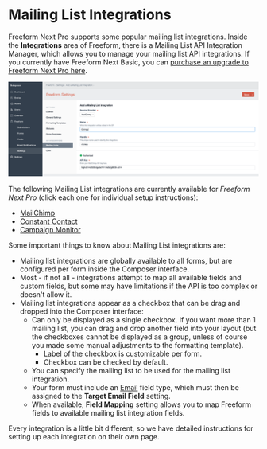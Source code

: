 # Mailing List Integrations

Freeform Next Pro supports some popular mailing list integrations. Inside the **Integrations** area of Freeform, there is a Mailing List API Integration Manager, which allows you to manage your mailing list API integrations. If you currently have Freeform Next Basic, you can [purchase an upgrade to Freeform Next Pro here](https://solspace.com/expressionengine/freeform/pro).

[![Connect Mailing List](images/cp_settings-mailinglist-create.png)](images/cp_settings-mailinglist-create.png)

The following Mailing List integrations are currently available for *Freeform Next Pro* (click each one for individual setup instructions):

* [MailChimp](mailing-list-api-mailchimp.md)
* [Constant Contact](mailing-list-api-constant-contact.md)
* [Campaign Monitor](mailing-list-api-campaign-monitor.md)

Some important things to know about Mailing List integrations are:

* Mailing list integrations are globally available to all forms, but are configured per form inside the Composer interface.
* Most - if not all - integrations attempt to map all available fields and custom fields, but some may have limitations if the API is too complex or doesn't allow it.
* Mailing list integrations appear as a checkbox that can be drag and dropped into the Composer interface:
	* Can only be displayed as a single checkbox. If you want more than 1 mailing list, you can drag and drop another field into your layout (but the checkboxes cannot be displayed as a group, unless of course you made some manual adjustments to the formatting template).
		* Label of the checkbox is customizable per form.
		* Checkbox can be checked by default.
	* You can specify the mailing list to be used for the mailing list integration.
	* Your form must include an [Email](fields-field-types.md#fields-email) field type, which must then be assigned to the **Target Email Field** setting.
	* When available, **Field Mapping** setting allows you to map Freeform fields to available mailing list integration fields.

Every integration is a little bit different, so we have detailed instructions for setting up each integration on their own page.
